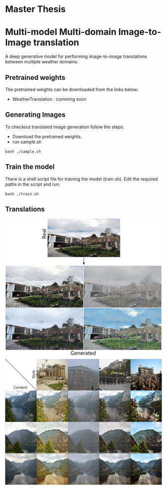 # Master Thesis
# Multi-model Multi-domain Image-to-Image translation
A deep generative model for performing image-to-image translations between multiple weather domains.

## Pretrained weights
The pretrained weights can be downloaded from the links below:
* WeatherTranslation : comming soon

## Generating Images
To checkout translated image generation follow the steps:
* Download the pretrained weights.
* run sample.sh
```
bash ./sample.sh
```
## Train the model
There is a shell script file for training the model (train.sh). Edit the required paths in the script and run:
```
bash ./train.sh
```

## Translations
![Process](https://github.com/kartikkadur/MasterThesis/blob/main/images/process.jpg)
![Translation](https://github.com/kartikkadur/MasterThesis/blob/main/images/translation.png)
